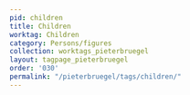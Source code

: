 ```yaml
---
pid: children
title: Children
worktag: Children
category: Persons/figures
collection: worktags_pieterbruegel
layout: tagpage_pieterbruegel
order: '030'
permalink: "/pieterbruegel/tags/children/"
---
```

